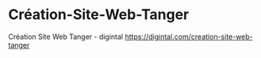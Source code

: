 # Création-Site-Web-Tanger
Création Site Web Tanger - digintal
https://digintal.com/creation-site-web-tanger
